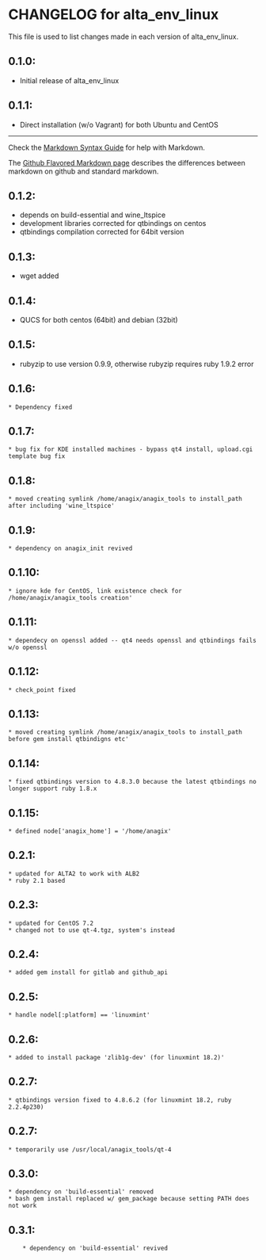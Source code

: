 # CHANGELOG for alta_env_linux

This file is used to list changes made in each version of alta_env_linux.

## 0.1.0:

* Initial release of alta_env_linux

## 0.1.1:

* Direct installation (w/o Vagrant) for both Ubuntu and CentOS
- - - 
Check the [Markdown Syntax Guide](http://daringfireball.net/projects/markdown/syntax) for help with Markdown.

The [Github Flavored Markdown page](http://github.github.com/github-flavored-markdown/) describes the differences between markdown on github and standard markdown.

## 0.1.2:
* depends on build-essential and wine_ltspice
* development libraries corrected for qtbindings on centos
* qtbindings compilation corrected for 64bit version	

## 0.1.3:
* wget added	

## 0.1.4:
* QUCS for both centos (64bit) and debian (32bit)	

## 0.1.5:	
* rubyzip to use version 0.9.9, otherwise rubyzip requires ruby 1.9.2 error 	

## 0.1.6:	
	* Dependency fixed
## 0.1.7:
	* bug fix for KDE installed machines - bypass qt4 install, upload.cgi template bug fix
## 0.1.8:	
	* moved creating symlink /home/anagix/anagix_tools to install_path after including 'wine_ltspice'
## 0.1.9:
	* dependency on anagix_init revived
## 0.1.10:
	* ignore kde for CentOS, link existence check for /home/anagix/anagix_tools creation'
## 0.1.11:
	* dependecy on openssl added -- qt4 needs openssl and qtbindings fails w/o openssl
## 0.1.12:
	* check_point fixed
## 0.1.13:
	* moved creating symlink /home/anagix/anagix_tools to install_path before gem install qtbindigns etc'
## 0.1.14:
	* fixed qtbindings version to 4.8.3.0 because the latest qtbindings no longer support ruby 1.8.x
## 0.1.15:
	* defined node['anagix_home'] = '/home/anagix'
## 0.2.1:
	* updated for ALTA2 to work with ALB2
	* ruby 2.1 based
## 0.2.3:
	* updated for CentOS 7.2
	* changed not to use qt-4.tgz, system's instead
## 0.2.4:
	* added gem install for gitlab and github_api
## 0.2.5:
	* handle nodel[:platform] == 'linuxmint'
## 0.2.6:
	* added to install package 'zlib1g-dev' (for linuxmint 18.2)'
## 0.2.7:
	* qtbindings version fixed to 4.8.6.2 (for linuxmint 18.2, ruby 2.2.4p230)
## 0.2.7: 
	* temporarily use /usr/local/anagix_tools/qt-4
## 0.3.0:
 	* dependency on 'build-essential' removed
	* bash gem install replaced w/ gem_package because setting PATH does not work
## 0.3.1:
        * dependency on 'build-essential' revived